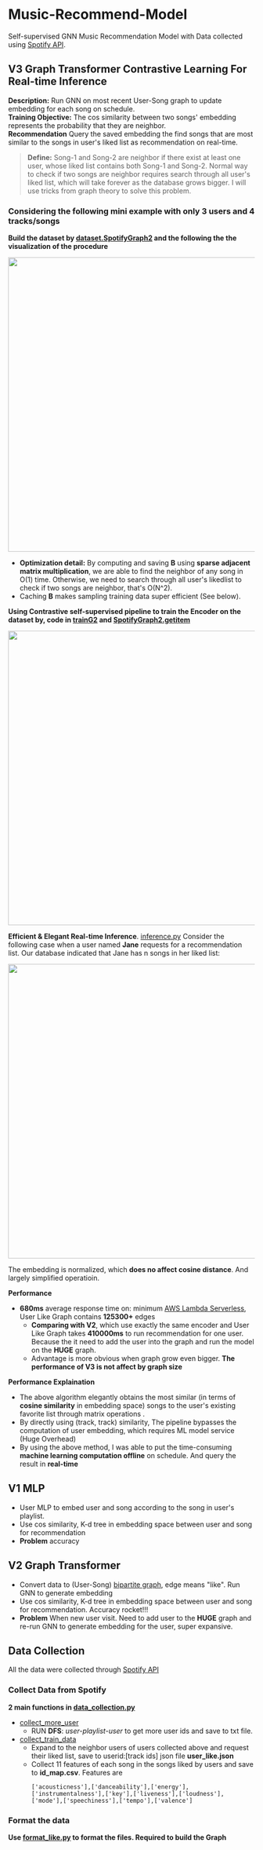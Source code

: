 # Music-Recommend-Model
Self-supervised GNN Music Recommendation Model with Data collected using [Spotify API](https://developer.spotify.com/).

## V3 Graph Transformer Contrastive Learning For Real-time Inference

**Description:** Run GNN on most recent User-Song graph to update embedding for each song on schedule.   
**Training Objective:** The cos similarity between two songs' embedding represents the probability that they are neighbor.   
**Recommendation** Query the saved embedding the find songs that are most similar to the songs in user's liked list as recommendation on real-time.

> **Define:** Song-1 and Song-2 are neighbor if there exist at least one user, whose liked list contains both Song-1 and Song-2. Normal way to check if two songs are neighbor requires search through all user's liked list, which will take forever as the database grows bigger. I will use tricks from graph theory to solve this problem.

### Considering the following mini example with only 3 users and 4 tracks/songs
**Build the dataset by [dataset.SpotifyGraph2](https://github.com/CChenLi/Music-Recommend-Model/blob/319c50305a1d241d67bccc529edb7dc231120c4d/src/datasets.py#L174) and the following the the visualization of the procedure**

<img src="https://user-images.githubusercontent.com/63531857/166812293-6149f381-9f76-4d2a-94bd-d1fa192d2094.png" width="600" />

- **Optimization detail:** By computing and saving **B** using **sparse adjacent matrix multiplication**, we are able to find the neighbor of any song in O(1) time. Otherwise, we need to search through all user's likedlist to check if two songs are neighbor, that's O(N^2).
- Caching **B** makes sampling training data super efficient (See below).

**Using Contrastive self-supervised pipeline to train the Encoder on the dataset by, code in [trainG2](https://github.com/CChenLi/Music-Recommend-Model/blob/319c50305a1d241d67bccc529edb7dc231120c4d/src/train.py#L90) and [SpotifyGraph2.getitem](https://github.com/CChenLi/Music-Recommend-Model/blob/319c50305a1d241d67bccc529edb7dc231120c4d/src/datasets.py#L284)**


<img src="https://user-images.githubusercontent.com/63531857/166812296-407102a1-f470-45c3-99b1-93a60983cf01.png" width="600" />


**Efficient & Elegant Real-time Inference**. [inference.py](https://github.com/CChenLi/Music-Recommend-Model/blob/main/src/inference.py)
Consider the following case when a user named **Jane** requests for a recommendation list. Our database indicated that Jane has n songs in her liked list:

<img src="https://user-images.githubusercontent.com/63531857/167088999-8714edf4-d979-4322-aaba-7aa234de8ca1.png" width="600" />

The embedding is normalized, which **does no affect cosine distance**. And largely simplified operatioin.

**Performance**
- **680ms** average response time on: minimum [AWS Lambda Serverless](https://aws.amazon.com/lambda/), User Like Graph contains **125300+** edges
  - **Comparing with V2**, which use exactly the same encoder and User Like Graph takes **410000ms** to run recommendation for one user. Because the it need to add the user into the graph and run the model on the **HUGE** graph.
  - Advantage is more obvious when graph grow even bigger. **The performance of V3 is not affect by graph size**

**Performance Explaination**
- The above algorithm elegantly obtains the most similar (in terms of **cosine similarity** in embedding space) songs to the user's existing favorite list through matrix operations .
- By directly using (track, track) similarity, The pipeline bypasses the computation of user embedding, which requires ML model service (Huge Overhead)
- By using the above method, I was able to put the time-consuming **machine learning computation offline** on schedule. And query the result in **real-time**



## V1 MLP
- User MLP to embed user and song according to the song in user's playlist.
- Use cos similarity, K-d tree in embedding space between user and song for recommendation
- **Problem** accuracy

## V2 Graph Transformer
- Convert data to (User-Song) [bipartite graph](https://en.wikipedia.org/wiki/Bipartite_graph), edge means "like". Run GNN to generate embedding
- Use cos similarity, K-d tree in embedding space between user and song for recommendation. Accuracy rocket!!!
- **Problem** When new user visit. Need to add user to the **HUGE** graph and re-run GNN to generate embedding for the user, super expansive.

## Data Collection
All the data were collected through [Spotify API](https://developer.spotify.com/)

### Collect Data from Spotify
**2 main functions in [data_collection.py](https://github.com/CChenLi/Music-Recommend-Model/blob/main/util/data_collection.py)**
- [collect_more_user](https://github.com/CChenLi/Music-Recommend-Model/blob/3869d18d6930fd86c0da089ea90dfb1f3066fbf4/util/data_collection.py#L179)
  - RUN **DFS**: *user-playlist-user* to get more user ids and save to txt file.
- [collect_train_data](https://github.com/CChenLi/Music-Recommend-Model/blob/3869d18d6930fd86c0da089ea90dfb1f3066fbf4/util/data_collection.py#L187)
  - Expand to the neighbor users of users collected above and request their liked list, save to userid:[track ids] json file **user_like.json**
  - Collect 11 features of each song in the songs liked by users and save to **id_map.csv**. Features are
    ```
    ['acousticness'],['danceability'],['energy'],['instrumentalness'],['key'],['liveness'],['loudness'],['mode'],['speechiness'],['tempo'],['valence']
    ```
### Format the data
**Use [format_like.py]() to format the files. Required to build the Graph**
